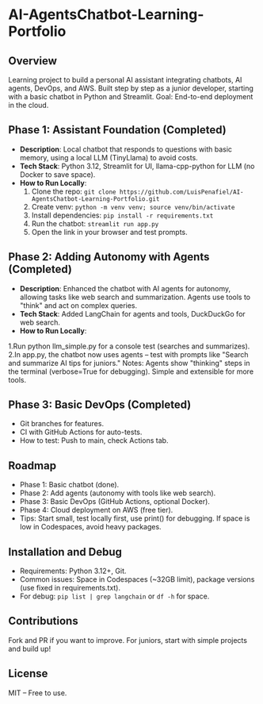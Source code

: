 # AI-AgentsChatbot-Learning-Portfolio

## Overview
Learning project to build a personal AI assistant integrating chatbots, AI agents, DevOps, and AWS. Built step by step as a junior developer, starting with a basic chatbot in Python and Streamlit. Goal: End-to-end deployment in the cloud.

## Phase 1: Assistant Foundation (Completed)
- **Description**: Local chatbot that responds to questions with basic memory, using a local LLM (TinyLlama) to avoid costs.
- **Tech Stack**: Python 3.12, Streamlit for UI, llama-cpp-python for LLM (no Docker to save space).
- **How to Run Locally**:
  1. Clone the repo: `git clone https://github.com/LuisPenafiel/AI-AgentsChatbot-Learning-Portfolio.git`
  2. Create venv: `python -m venv venv; source venv/bin/activate`
  3. Install dependencies: `pip install -r requirements.txt`
  4. Run the chatbot: `streamlit run app.py`
  5. Open the link in your browser and test prompts.

## Phase 2: Adding Autonomy with Agents (Completed)

- **Description**: Enhanced the chatbot with AI agents for autonomy, allowing tasks like web search and summarization. Agents use tools to "think" and act on complex queries.
- **Tech Stack**: Added LangChain for agents and tools, DuckDuckGo for web search.
- **How to Run Locally**:

 1.Run python llm_simple.py for a console test (searches and summarizes).
 2.In app.py, the chatbot now uses agents – test with prompts like "Search and summarize AI tips for juniors."
 Notes: Agents show "thinking" steps in the terminal (verbose=True for debugging). Simple and extensible for more tools.


## Phase 3: Basic DevOps (Completed)

- Git branches for features.
- CI with GitHub Actions for auto-tests.
- How to test: Push to main, check Actions tab.

## Roadmap 
- Phase 1: Basic chatbot (done).
- Phase 2: Add agents (autonomy with tools like web search).
- Phase 3: Basic DevOps (GitHub Actions, optional Docker).
- Phase 4: Cloud deployment on AWS (free tier).
- Tips: Start small, test locally first, use print() for debugging. If space is low in Codespaces, avoid heavy packages.

## Installation and Debug
- Requirements: Python 3.12+, Git.
- Common issues: Space in Codespaces (~32GB limit), package versions (use fixed in requirements.txt).
- For debug: `pip list | grep langchain` or `df -h` for space.

## Contributions
Fork and PR if you want to improve. For juniors, start with simple projects and build up!

## License
MIT – Free to use.